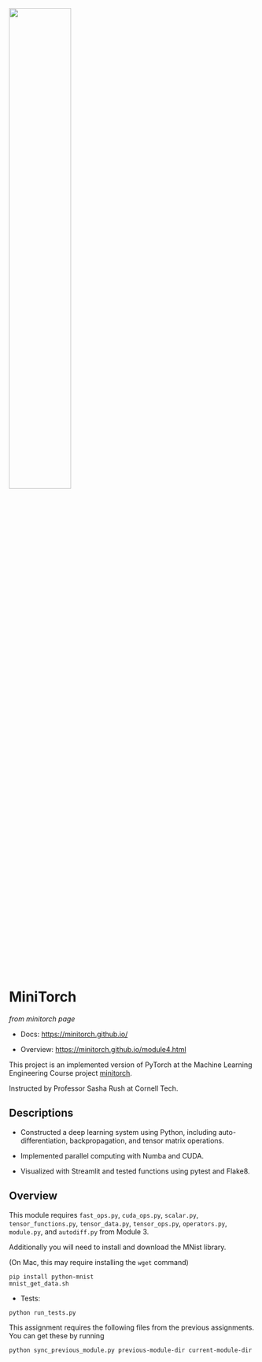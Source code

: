 <img src="https://minitorch.github.io/minitorch.svg" width="50%">

# MiniTorch

*from minitorch page*

* Docs: https://minitorch.github.io/

* Overview: https://minitorch.github.io/module4.html

This project is an implemented version of PyTorch at the Machine Learning Engineering Course project [minitorch](https://minitorch.github.io/). 

Instructed by Professor Sasha Rush at Cornell Tech.

## Descriptions 

- Constructed a deep learning system using Python, including auto-differentiation, backpropagation, and tensor matrix operations.

- Implemented parallel computing with Numba and CUDA.

-  Visualized with Streamlit and tested functions using pytest and Flake8.

## Overview

This module requires `fast_ops.py`, `cuda_ops.py`, `scalar.py`, `tensor_functions.py`, `tensor_data.py`, `tensor_ops.py`, `operators.py`, `module.py`, and `autodiff.py` from Module 3.


Additionally you will need to install and download the MNist library.

(On Mac, this may require installing the `wget` command)

```
pip install python-mnist
mnist_get_data.sh
```


* Tests:

```
python run_tests.py
```

This assignment requires the following files from the previous assignments. You can get these by running

```bash
python sync_previous_module.py previous-module-dir current-module-dir
```
